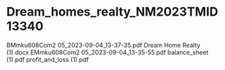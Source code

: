 # Dream_homes_realty_NM2023TMID13340
BMmku608Com2 05_2023-09-04_13-37-35.pdf
Dream Home Realty (1).docx
EMmku608Com2 05_2023-09-04_13-35-55.pdf
balance_sheet (1).pdf
profit_and_loss (1).pdf

